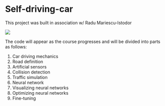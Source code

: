 # Self-driving-car

This project was built in association w/ Radu Mariescu-Istodor

<img src="https://i.imgur.com/4INoqCi.png" />
  
The code will appear as the course progresses and will be divided into parts as follows:
  1. Car driving mechanics
  2. Road definition
  3. Artificial sensors
  4. Collision detection
  5. Traffic simulation
  6. Neural network
  7. Visualizing neural networks
  8. Optimizing neural networks
  9. Fine-tuning
